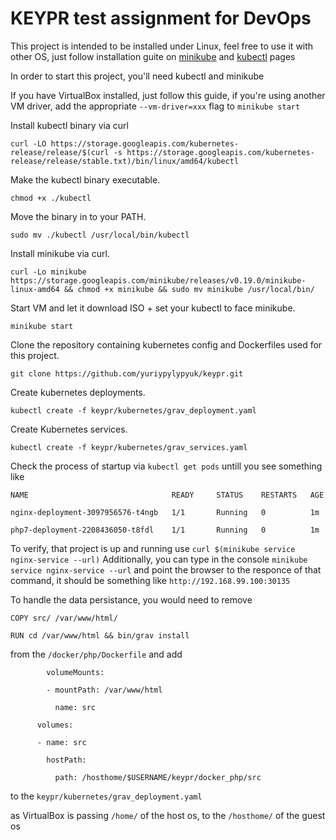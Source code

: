 # KEYPR test assignment for DevOps


This project is intended to be installed under Linux, feel free to use it with other OS, just follow installation guite on [minikube](https://github.com/kubernetes/minikube/releases) and [kubectl](https://kubernetes.io/docs/tasks/tools/install-kubectl/) pages

In order to start this project, you'll need kubectl and minikube

If you have VirtualBox installed, just follow this guide, if you're using another VM driver, add the appropriate `--vm-driver=xxx` flag to `minikube start`


Install kubectl binary via curl

`curl -LO https://storage.googleapis.com/kubernetes-release/release/$(curl -s https://storage.googleapis.com/kubernetes-release/release/stable.txt)/bin/linux/amd64/kubectl`

Make the kubectl binary executable.

`chmod +x ./kubectl`

Move the binary in to your PATH.

`sudo mv ./kubectl /usr/local/bin/kubectl`


Install minikube via curl.

`curl -Lo minikube https://storage.googleapis.com/minikube/releases/v0.19.0/minikube-linux-amd64 && chmod +x minikube && sudo mv minikube /usr/local/bin/`

Start VM and let it download ISO + set your kubectl to face minikube.

`minikube start`

Clone the repository containing kubernetes config and Dockerfiles used for this project.

`git clone https://github.com/yuriypylypyuk/keypr.git`

Create kubernetes deployments.

`kubectl create -f keypr/kubernetes/grav_deployment.yaml`

Create Kubernetes services.

`kubectl create -f keypr/kubernetes/grav_services.yaml`

Check the process of startup via `kubectl get pods` untill you see something like 

`NAME                                READY     STATUS    RESTARTS   AGE`

`nginx-deployment-3097956576-t4ngb   1/1       Running   0          1m`

`php7-deployment-2208436050-t8fdl    1/1       Running   0          1m`

To verify, that project is up and running use `curl $(minikube service nginx-service --url)`
Additionally, you can type in the console `minikube service nginx-service --url` and point the browser to the responce of that command, it should be something like `http://192.168.99.100:30135`

To handle the data persistance, you would need to remove

`COPY src/ /var/www/html/`

`RUN cd /var/www/html && bin/grav install`

from the `/docker/php/Dockerfile` and add 

`        volumeMounts:`

`        - mountPath: /var/www/html`

`          name: src`

`      volumes:`

`      - name: src`

`        hostPath:`

`          path: /hosthome/$USERNAME/keypr/docker_php/src`

to the `keypr/kubernetes/grav_deployment.yaml`

as VirtualBox is passing `/home/` of the host os, to the `/hosthome/` of the  guest os


